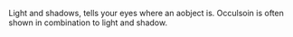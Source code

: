 Light and shadows, tells your eyes where an aobject is. Occulsoin is often shown in combination to light and shadow.